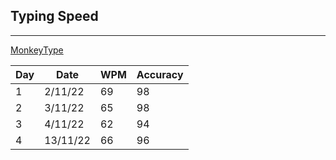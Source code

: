 ## Typing Speed

---

[MonkeyType](https://monkeytype.com/)

| Day | Date    | WPM | Accuracy |
| --- | ------- | --- | -------- |
| 1   | 2/11/22 | 69  | 98       |
| 2   | 3/11/22 | 65  | 98       |
| 3   | 4/11/22 | 62  | 94       |
| 4   | 13/11/22 | 66  | 96       |
